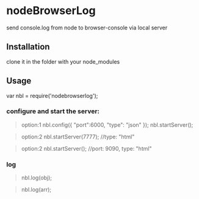 nodeBrowserLog
==============

send console.log from node to browser-console via local server

## Installation
  clone it in the folder with your node_modules

## Usage
  var nbl = require('nodebrowserlog');

  ### configure and start the server:
  > option:1
  nbl.config({
    "port":6000,
    "type": "json"
  });
  nbl.startServer();

  >option:2
  nbl.startServer(7777); //type: "html"

  >option:2
  nbl.startServer(); //port: 9090, type: "html"

  ### log
  >nbl.log(obj);
  
  >nbl.log(arr);

